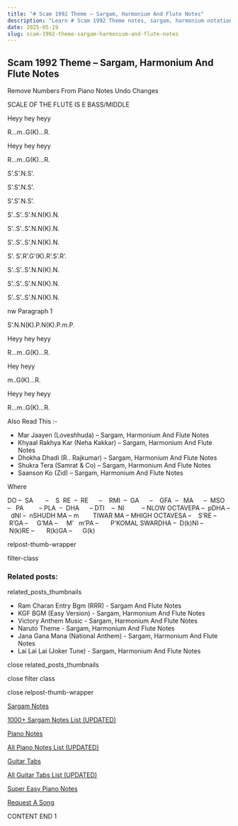 ```yaml
---
title: "# Scam 1992 Theme – Sargam, Harmonium And Flute Notes"
description: "Learn # Scam 1992 Theme notes, sargam, harmonium notations and flute notes. Easy step-by-step tutorial for beginners."
date: 2025-05-19
slug: scam-1992-theme-sargam-harmonium-and-flute-notes
---
```


## Scam 1992 Theme – Sargam, Harmonium And Flute Notes

Remove Numbers From Piano Notes
Undo Changes

SCALE OF THE FLUTE IS E BASS/MIDDLE

Heyy hey heyy

R…m..G(K)…R.

Heyy hey heyy

R…m..G(K)…R.



S’.S’.N.S’.

S’.S’.N.S’.

S’.S’.N.S’.



S’..S’..S’.N.N(K).N.

S’..S’..S’.N.N(K).N.

S’..S’..S’.N.N(K).N.

S’. S’.R’.G'(K).R’.S’.R’.



S’..S’..S’.N.N(K).N.

S’..S’..S’.N.N(K).N.

S’..S’..S’.N.N(K).N.

nw Paragraph 1

S’.N.N(K).P.N(K).P.m.P.



Heyy hey heyy

R…m..G(K)…R.

Hey heyy

m..G(K)…R.

Heyy hey heyy

R…m..G(K)…R.



Also Read This :-

* Mar Jaayen (Loveshhuda) – Sargam, Harmonium And Flute Notes
* Khyaal Rakhya Kar (Neha Kakkar) – Sargam, Harmonium And Flute Notes
* Dhokha Dhadi (R.. Rajkumar) – Sargam, Harmonium And Flute Notes
* Shukra Tera (Samrat & Co) – Sargam, Harmonium And Flute Notes
* Saanson Ko (Zid) – Sargam, Harmonium And Flute Notes

Where

DO –  SA       –    S  RE  –  RE      –    RMI  –  GA      –    GFA  –   MA      –  MSO  –   PA         – PLA  –  DHA      – DTI    –  NI          – NLOW OCTAVEPA –  pDHA –  dNI –  nSHUDH MA – m        TIWAR MA – MHIGH OCTAVESA –    S’RE –     R’GA –     G’MA –     M’   m’PA –       P’KOMAL SWARDHA –  D(k)NI –       N(k)RE –       R(k)GA –      G(k)

relpost-thumb-wrapper

filter-class

### Related posts:

related_posts_thumbnails

* Ram Charan Entry Bgm (RRR) - Sargam And Flute Notes
* KGF BGM (Easy Version) - Sargam, Harmonium And Flute Notes
* Victory Anthem Music - Sargam, Harmonium And Flute Notes
* Naruto Theme - Sargam, Harmonium And Flute Notes
* Jana Gana Mana (National Anthem) - Sargam, Harmonium And Flute Notes
* Lai Lai Lai (Joker Tune) - Sargam, Harmonium And Flute Notes

close related_posts_thumbnails

close filter class

close relpost-thumb-wrapper

[Sargam Notes](/sargam-notes.html)

[1000+ Sargam Notes List (UPDATED)](/all-songs-list-sargam-notes.html)

[Piano Notes](/piano-notes.html)

[All Piano Notes List (UPDATED)](/all-songs-list-piano-notes.html)

[Guitar Tabs](/guitar-tabs.html)

[All Guitar Tabs List (UPDATED)](/all-songs-list-guitar-tabs.html)

[Super Easy Piano Notes](https://studywall.in/)

[Request A Song](/request-a-song.html)

CONTENT END 1

